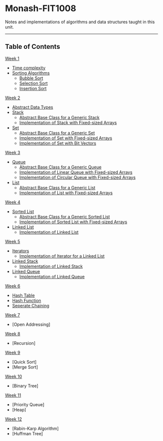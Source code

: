 # Monash-FIT1008

Notes and implementations of algorithms and data structures taught in this unit.

---

## Table of Contents

[Week 1](/week01/)

- [Time complexity](/week01/time_complexity.md)
- [Sorting Algorithms](/week01/sorting.md)
  - [Bubble Sort](/week01/BubbleSort.py)
  - [Selection Sort](/week01/SelectionSort.py)
  - [Insertion Sort](/week01/InsertionSort.py)

[Week 2](/week02/)

- [Abstract Data Types](/week02/abstract_data_types.md)
- [Stack](/week02/stack/stack.md)
  - [Abstract Base Class for a Generic Stack](/week02/stack/generic_stack.py)
  - [Implementation of Stack with Fixed-sized Arrays](/week02/stack/array_stack.py)
- [Set](/week02/set/set.md)
  - [Abstract Base Class for a Generic Set](/week02/set/generic_set.py)
  - [Implementation of Set with Fixed-sized Arrays](/week02/set/array_set.py)
  - [Implementation of Set with Bit Vectors](/week02/set/bit_vector_set.py)

[Week 3](/week03/)

- [Queue](/week03/queue/queue.md)
  - [Abstract Base Class for a Generic Queue](/week03/queue/generic_queue.py)
  - [Implementation of Linear Queue with Fixed-sized Arrays](/week03/queue/linear_queue.py)
  - [Implementation of Circular Queue with Fixed-sized Arrays](/week03/queue/circular_queue.py)
- [List](/week03/list/list.md)
  - [Abstract Base Class for a Generic List](/week03/list/generic_list.py)
  - [Implementation of List with Fixed-sized Arrays](/week03/list/array_list.py)

[Week 4](/week04/)

- [Sorted List](/week04/sorted_list/sorted_list.md)
  - [Abstract Base Class for a Generic Sorted List](/week04/sorted_list/sorted_list/generic_sorted_list.py)
  - [Implementation of Sorted List with Fixed-sized Arrays](/week04/sorted_list/sarray_sorted_list.py)
- [Linked List](/week04/linked_list/linked_list.md)
  - [Implementation of Linked List](/week04/linked_list/linked_list.py)

[Week 5](/week05/)

- [Iterators](/week05/iterators.md)
  - [Implementation of Iterator for a Linked List](/week05/linked_list_iterator/linked_list_iterator.py)
- [Linked Stack](/week05/linked_stack/linked_stack.md)
  - [Implementation of Linked Stack](/week05/linked_stack/linked_stack.py)
- [Linked Queue](/week05/linked_queue/linked_queue.py)
  - [Implementation of Linked Queue](/week05/linked_queue/linked_queue.py)

[Week 6](/week06/)

- [Hash Table](/week06/hash_table.md)
- [Hash Function](/week06/hash_function.md)
- [Seperate Chaining](/week06/seperate_chaining.md)

[Week 7](/week07/)

- [Open Addressing]

[Week 8](/week08/)

- [Recursion]

[Week 9](/week09/)

- [Quick Sort]
- [Merge Sort]

[Week 10](/week10/)

- [Binary Tree]

[Week 11](/week11/)

- [Priority Queue]
- [Heap]

[Week 12](/week12/)

- [Rabin-Karp Algorithm]
- [Huffman Tree]
